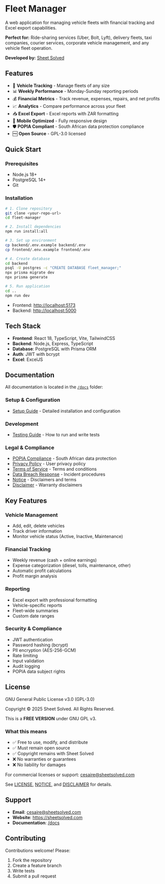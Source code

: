 # Fleet Manager

A web application for managing vehicle fleets with financial tracking and
Excel export capabilities.

**Perfect for:** Ride-sharing services (Uber, Bolt, Lyft), delivery fleets,
taxi companies, courier services, corporate vehicle management, and any
vehicle fleet operation.

**Developed by:** [Sheet Solved](https://sheetsolved.com)

## Features

- 🚗 **Vehicle Tracking** - Manage fleets of any size
- 📊 **Weekly Performance** - Monday-Sunday reporting periods
- 💰 **Financial Metrics** - Track revenue, expenses, repairs, and net profits
- 📈 **Analytics** - Compare performance across your fleet
- 📥 **Excel Export** - Excel reports with ZAR formatting
- 📱 **Mobile Optimized** - Fully responsive design
- 🛡️ **POPIA Compliant** - South African data protection compliance
- 🆓 **Open Source** - GPL-3.0 licensed

## Quick Start

### Prerequisites

- Node.js 18+
- PostgreSQL 14+
- Git

### Installation

```bash
# 1. Clone repository
git clone <your-repo-url>
cd fleet-manager

# 2. Install dependencies
npm run install:all

# 3. Set up environment
cp backend/.env.example backend/.env
cp frontend/.env.example frontend/.env

# 4. Create database
cd backend
psql -U postgres -c "CREATE DATABASE fleet_manager;"
npx prisma migrate dev
npx prisma generate

# 5. Run application
cd ..
npm run dev
```

- Frontend: <http://localhost:5173>
- Backend: <http://localhost:5000>

## Tech Stack

- **Frontend**: React 18, TypeScript, Vite, TailwindCSS
- **Backend**: Node.js, Express, TypeScript
- **Database**: PostgreSQL with Prisma ORM
- **Auth**: JWT with bcrypt
- **Excel**: ExcelJS

## Documentation

All documentation is located in the [`/docs`](./docs) folder:

### Setup & Configuration

- [Setup Guide](./docs/SETUP.md) - Detailed installation and configuration

### Development

- [Testing Guide](./docs/TESTING.md) - How to run and write tests

### Legal & Compliance

- [POPIA Compliance](./docs/POPIA_COMPLIANCE_GUIDE.md) - South African data
  protection
- [Privacy Policy](./docs/PRIVACY_POLICY.md) - User privacy policy
- [Terms of Service](./docs/TERMS_OF_SERVICE.md) - Terms and conditions
- [Data Breach Response](./docs/DATA_BREACH_RESPONSE.md) - Incident procedures
- [Notice](./docs/NOTICE.md) - Disclaimers and terms
- [Disclaimer](./docs/DISCLAIMER.md) - Warranty disclaimers

## Key Features

### Vehicle Management

- Add, edit, delete vehicles
- Track driver information
- Monitor vehicle status (Active, Inactive, Maintenance)

### Financial Tracking

- Weekly revenue (cash + online earnings)
- Expense categorization (diesel, tolls, maintenance, other)
- Automatic profit calculations
- Profit margin analysis

### Reporting

- Excel export with professional formatting
- Vehicle-specific reports
- Fleet-wide summaries
- Custom date ranges

### Security & Compliance

- JWT authentication
- Password hashing (bcrypt)
- PII encryption (AES-256-GCM)
- Rate limiting
- Input validation
- Audit logging
- POPIA data subject rights

## License

GNU General Public License v3.0 (GPL-3.0)

Copyright © 2025 Sheet Solved. All Rights Reserved.

This is a **FREE VERSION** under GNU GPL v3.

### What this means

- ✅ Free to use, modify, and distribute
- ✅ Must remain open source
- ✅ Copyright remains with Sheet Solved
- ❌ No warranties or guarantees
- ❌ No liability for damages

For commercial licenses or support: <cesaire@sheetsolved.com>

See [LICENSE](LICENSE), [NOTICE](./docs/NOTICE.md), and
[DISCLAIMER](./docs/DISCLAIMER.md) for details.

## Support

- **Email**: <cesaire@sheetsolved.com>
- **Website**: <https://sheetsolved.com>
- **Documentation**: [/docs](./docs)

## Contributing

Contributions welcome! Please:

1. Fork the repository
2. Create a feature branch
3. Write tests
4. Submit a pull request
